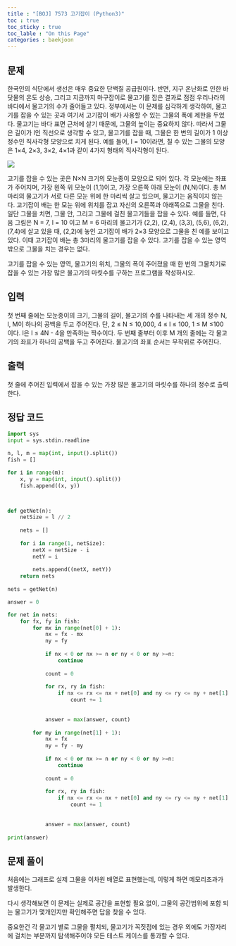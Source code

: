 ```yaml
---
title : "[BOJ] 7573 고기잡이 (Python3)"
toc : true
toc_sticky : true
toc_lable : "On this Page"
categories : baekjoon
---
```

## 문제
한국인의 식단에서 생선은 매우 중요한 단백질 공급원이다. 반면, 지구 온난화로 인한 바닷물의 온도 상승, 그리고 지금까지 마구잡이로 물고기를 잡은 결과로 점점 우리나라의 바다에서 물고기의 수가 줄어들고 있다. 정부에서는 이 문제를 심각하게 생각하여, 물고기를 잡을 수 있는 곳과 여기서 고기잡이 배가 사용할 수 있는 그물의 폭에 제한을 두었다. 물고기는 바다 표면 근처에 살기 때문에, 그물의 높이는 중요하지 않다. 따라서 그물은 길이가 l인 직선으로 생각할 수 있고, 물고기를 잡을 때, 그물은 한 변의 길이가 1 이상 정수인 직사각형 모양으로 치게 된다. 예를 들어, l = 10이라면, 칠 수 있는 그물의 모양은 1×4, 2×3, 3×2, 4×1과 같이 4가지 형태의 직사각형이 된다.

![](https://upload.acmicpc.net/b198ba72-f675-4909-8dd1-f7bc302b15cf/-/preview/)

고기를 잡을 수 있는 곳은 N×N 크기의 모눈종이 모양으로 되어 있다. 각 모눈에는 좌표가 주어지며, 가장 왼쪽 위 모눈이 (1,1)이고, 가장 오른쪽 아래 모눈이 (N,N)이다. 총 M 마리의 물고기가 서로 다른 모눈 위에 한 마리씩 살고 있으며, 물고기는 움직이지 않는다. 고기잡이 배는 한 모눈 위에 위치를 잡고 자신의 오른쪽과 아래쪽으로 그물을 친다. 일단 그물을 치면, 그물 안, 그리고 그물에 걸친 물고기들을 잡을 수 있다. 예를 들면, 다음 그림은 N = 7, l = 10 이고 M = 6 마리의 물고기가 (2,2), (2,4), (3,3), (5,6), (6,2), (7,4)에 살고 있을 때, (2,2)에 놓인 고기잡이 배가 2×3 모양으로 그물을 친 예를 보이고 있다. 이때 고기잡이 배는 총 3마리의 물고기를 잡을 수 있다. 고기를 잡을 수 있는 영역 밖으로 그물을 치는 경우는 없다.



고기를 잡을 수 있는 영역, 물고기의 위치, 그물의 폭이 주어졌을 때 한 번의 그물치기로 잡을 수 있는 가장 많은 물고기의 마릿수를 구하는 프로그램을 작성하시오.

## 입력
첫 번째 줄에는 모눈종이의 크기, 그물의 길이, 물고기의 수를 나타내는 세 개의 정수 N, l, M이 하나의 공백을 두고 주어진다. 단, 2 ≤ N ≤ 10,000, 4 ≤ l ≤ 100, 1 ≤ M ≤100 이다. l은 l ≤ 4N - 4을 만족하는 짝수이다. 두 번째 줄부터 이후 M 개의 줄에는 각 물고기의 좌표가 하나의 공백을 두고 주어진다. 물고기의 좌표 순서는 무작위로 주어진다.

## 출력
첫 줄에 주어진 입력에서 잡을 수 있는 가장 많은 물고기의 마릿수를 하나의 정수로 출력한다.

## 정답 코드


```python
import sys 
input = sys.stdin.readline

n, l, m = map(int, input().split())
fish = []

for i in range(m):
    x, y = map(int, input().split())
    fish.append((x, y))



def getNet(n):
    netSize = l // 2
    
    nets = []
    
    for i in range(1, netSize):
        netX = netSize - i
        netY = i
        
        nets.append((netX, netY))
    return nets
        
nets = getNet(n)

answer = 0

for net in nets:
    for fx, fy in fish:
        for mx in range(net[0] + 1):
            nx = fx - mx
            ny = fy
            
            if nx < 0 or nx >= n or ny < 0 or ny >=n:
                continue
            
            count = 0
            
            for rx, ry in fish:
                if nx <= rx <= nx + net[0] and ny <= ry <= ny + net[1]:
                    count += 1
                    
            
            answer = max(answer, count)
            
        for my in range(net[1] + 1):
            nx = fx
            ny = fy - my
            
            if nx < 0 or nx >= n or ny < 0 or ny >=n:
                continue
            
            count = 0
            
            for rx, ry in fish:
                if nx <= rx <= nx + net[0] and ny <= ry <= ny + net[1]:
                    count += 1
                    
            
            answer = max(answer, count)
            
print(answer)
```

## 문제 풀이
처음에는 그래프로 실제 그물을 이차원 배열로 표현했는데, 이렇게 하면 메모리초과가 발생한다.

다시 생각해보면 이 문제는 실제로 공간을 표현할 필요 없이, 그물의 공간범위에 포함 되는 물고기가 몇개인지만 확인해주면 답을 찾을 수 있다.

중요한건 각 물고기 별로 그물을 펼치되, 물고기가 꼭짓점에 있는 경우 외에도 가장자리에 걸치는 부분까지 탐색해주어야 모든 테스트 케이스를 통과할 수 있다.
